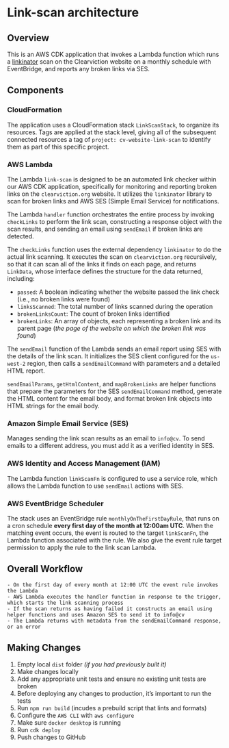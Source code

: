 # Link-scan architecture

## Overview

This is an AWS CDK application that invokes a Lambda function which runs a [linkinator](https://github.com/JustinBeckwith/linkinator) scan on the Clearviction website on a monthly schedule with EventBridge, and reports any broken links via SES.

## Components

### CloudFormation

The application uses a CloudFormation stack `LinkScanStack`, to organize its resources. Tags are applied at the stack level, giving all of the subsequent connected resources a tag of `project: cv-website-link-scan` to identify them as part of this specific project.

### AWS Lambda

The Lambda `link-scan` is designed to be an automated link checker within our AWS CDK application, specifically for monitoring and reporting broken links on the `clearviction.org` website. It utilizes the `linkinator` library to scan for broken links and AWS SES (Simple Email Service) for notifications.

The Lambda `handler` function orchestrates the entire process by invoking `checkLinks` to perform the link scan, constructing a response object with the scan results, and sending an email using `sendEmail` if broken links are detected.

The `checkLinks` function uses the external dependency `linkinator` to do the actual link scanning. It executes the scan on `clearviction.org` recursively, so that it can scan all of the links it finds on each page, and returns `LinkData`, whose interface defines the structure for the data returned, including:

-   `passed`: A boolean indicating whether the website passed the link check (i.e., no broken links were found)
-   `linksScanned`: The total number of links scanned during the operation
-   `brokenLinksCount`: The count of broken links identified
-   `brokenLinks`: An array of objects, each representing a broken link and its parent page (_the page of the website on which the broken link was found_)

The `sendEmail` function of the Lambda sends an email report using SES with the details of the link scan. It initializes the SES client configured for the `us-west-2` region, then calls a `sendEmailCommand` with parameters and a detailed HTML report.

`sendEmailParams`, `getHtmlContent`, and `mapBrokenLinks` are helper functions that prepare the parameters for the SES `sendEmailCommand` method, generate the HTML content for the email body, and format broken link objects into HTML strings for the email body.

### Amazon Simple Email Service (SES)

Manages sending the link scan results as an email to `info@cv`. To send emails to a different address, you must add it as a verified identity in SES.

### AWS Identity and Access Management (IAM)

The Lambda function `linkScanFn` is configured to use a service role, which allows the Lambda function to use `sendEmail` actions with SES.

### AWS EventBridge Scheduler

The stack uses an EventBridge rule `monthlyOnTheFirstDayRule`, that runs on a cron schedule **every first day of the month at 12:00am UTC**. When the matching event occurs, the event is routed to the target `linkScanFn`, the Lambda function associated with the rule. We also give the event rule target permission to apply the rule to the link scan Lambda.

## Overall Workflow

```
- On the first day of every month at 12:00 UTC the event rule invokes the Lambda
- AWS Lambda executes the handler function in response to the trigger, which starts the link scanning process
- If the scan returns as having failed it constructs an email using helper functions and uses Amazon SES to send it to info@cv
- The Lambda returns with metadata from the sendEmailCommand response, or an error
```

## Making Changes

1. Empty local `dist` folder _(if you had previously built it)_
1. Make changes locally
1. Add any appropriate unit tests and ensure no existing unit tests are broken
1. Before deploying any changes to production, it’s important to run the tests
1. Run `npm run build` (incudes a prebuild script that lints and formats)
1. Configure the `AWS CLI` with `aws configure`
1. Make sure `docker desktop` is running
1. Run `cdk deploy`
1. Push changes to GitHub
